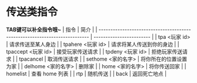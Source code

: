 # 传送类指令  
**TAB键可以补全指令哦~**
| 指令                                                                       | 简介                     |
| -------------------------------------------------------------------------- | ------------------------ |
| <MinecraftCommand class="borderless">tpa <玩家 id></MinecraftCommand>      | 请求传送至某人身边       |
| <MinecraftCommand class="borderless">tpahere <玩家 id></MinecraftCommand>  | 请求将某人传送到你的身边 |
| <MinecraftCommand class="borderless">tpaccept <玩家 id></MinecraftCommand> | 接受玩家传送请求         |
| <MinecraftCommand class="borderless">tpdeny <玩家 id></MinecraftCommand>   | 拒绝玩家传送请求         |
| <MinecraftCommand class="borderless">tpacancel</MinecraftCommand>          | 取消传送请求             |
| <MinecraftCommand class="borderless">sethome <家的名字></MinecraftCommand> | 将你所在的位置设置为家   |
| <MinecraftCommand class="borderless">delhome <家的名字></MinecraftCommand> | 删除家                   |
| <MinecraftCommand class="borderless">home <家的名字></MinecraftCommand>    | 将你传送回家             |
| <MinecraftCommand class="borderless">homelist</MinecraftCommand>           | 查看 home 列表           |
| <MinecraftCommand class="borderless">rtp</MinecraftCommand>                | 随机传送                 |
| <MinecraftCommand class="borderless">back</MinecraftCommand>               | 返回死亡地点             |